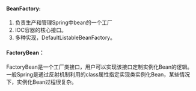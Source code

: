 #### BeanFactory:
1. 负责生产和管理Spring中bean的一个工厂
1. IOC容器的核心接口。
1. 多种实现，DefaultListableBeanFactory。


#### FactoryBean：
FactoryBean是一个工厂类接口，用户可以实现该接口定制实例化Bean的逻辑。
一般Spring是通过反射机制利用的class属性指定实现类实例化Bean，某些情况下，实例化Bean过程很复杂。